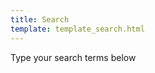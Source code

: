 ```yaml
---
title: Search
template: template_search.html
---
```


Type your search terms below
<div id="searchbox"></div>
<div id="results"></div>
